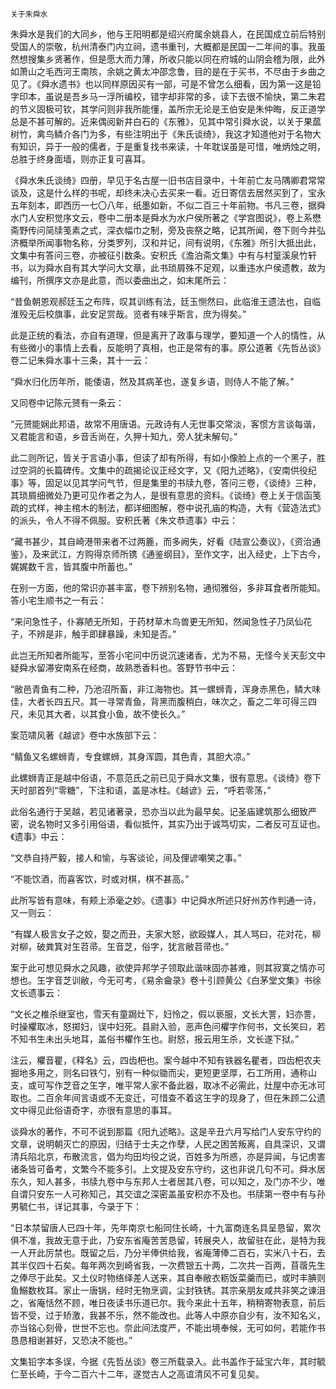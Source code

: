     关于朱舜水 

   朱舜水是我们的大同乡，他与王阳明都是绍兴府属余姚县人，在民国成立前后特别受国人的崇敬，杭州清泰门内立祠，遗书重刊，大概都是民国一二年间的事。我虽然想搜集乡贤著作，但是愿大而力薄，所收只能以同在府城的山阴会稽为限，此外如萧山之毛西河王南陔，余姚之黄太冲邵念鲁，目的是在于买书，不尽由于乡曲之见了。《舜水遗书》也以同样原因买有一部，可是不曾怎么细看，因为第一这是铅字印本，虽说是吾乡马一浮所编校，错字却非常的多，读下去很不愉快，第二朱君的节义固极可钦，其学问则非我所能懂，盖所宗无论是王伯安是朱仲晦，反正道学总是不甚可解的。近来偶阅新井白石的《东雅》，见其中常引舜水说，以关于果蓏树竹，禽鸟鳞介各门为多，有些注明出于《朱氏谈绮》，我这才知道他对于名物大有知识，异于一般的儒者，于是重复找书来读，十年耽误虽是可惜，唯炳烛之明，总胜于终身面墙，则亦正复可喜耳。

   《舜水朱氏谈绮》四册，早见于名古屋一旧书店目录中，十年前亡友马隅卿君常常谈及，这是什么样的书呢，却终未决心去买来一看。近日寄信去居然买到了，宝永五年刻本，即西历一七〇八年，纸墨如新，不似二百三十年前物。书凡三卷，据舜水门人安积觉序文云，卷中二册本是舜水为水户侯所著之《学宫图说》，卷上系懋斋野传问简牍笺素之式，深衣幅巾之制，旁及丧祭之略，记其所闻，卷下则今井弘济概举所闻事物名称，分类罗列，汉和并记，间有说明，《东雅》所引大抵出此，文集中有答问三卷，亦被征引数条。安积氏《澹泊斋文集》中有与村篁溪泉竹轩书，以为舜水自有其大学问大文章，此书琐屑殊不足观，以重违水户侯遗教，故为编刊，所撰序文亦是此意，而以委曲出之，如末尾所云：

   “昔鱼朝恩观郝廷玉之布阵，叹其训练有法，廷玉恻然曰，此临淮王遗法也，自临淮殁无后校旗事，此安足赏哉。览者有味乎斯言，庶为得矣。”

   此是正统的看法，亦自有道理，但是离开了政事与理学，要知道一个人的情性，从有些微小的事情上去看，反能明了真相，也正是常有的事。原公道著《先哲丛谈》卷二记朱舜水事十三条，其十一云：

   “舜水归化历年所，能倭语，然及其病革也，遂复乡语，则侍人不能了解。”

   又同卷中记陈元赟有一条云：

   “元赟能娴此邦语，故常不用唐语。元政诗有人无世事交常淡，客惯方言谈每谐，又君能言和语，乡音舌尚在，久狎十知九，旁人犹未解句。”

   此二则所记，皆关于言语小事，但读了却有所得，有如小像脸上点的一个黑子，胜过空洞的长篇碑传。文集中的疏揭论议正经文字，又《阳九述略》，《安南供役纪事》等，固足以见其学问气节，但是集里的书牍九卷，答问三卷，《谈绮》三种，其琐屑细微处乃更可见作者之为人，是很有意思的资料。《谈绮》卷上关于信函笺疏的式样，神主棺木的制法，都详细图解，卷中说孔庙的构造，大有《营造法式》的派头，令人不得不佩服。安积氏著《朱文恭遗事》中云：

   “藏书甚少，其自崎港带来者不过两簏，而多阙失，好看《陆宣公奏议》，《资治通鉴》，及来武江，方购得京师所镌《通鉴纲目》，至作文字，出入经史，上下古今，娓娓数千言，皆其腹中所蓄也。”

   在别一方面，他的常识亦甚丰富，卷下辨别名物，通彻雅俗，多非耳食者所能知。答小宅生顺书之一有云：

   “来问急性子，仆寡陋无所知，于药材草木鸟兽更无所知，然闻急性子乃凤仙花子，不辨是非，触手即肆暴躁，未知是否。”

   此岂无所知者所能写，至答小宅问中历说沉速诸香，尤为不易，无怪今关天彭文中疑舜水留滞安南系在经商，故熟悉香料也。答野节书中云：

   “敝邑青鱼有二种，乃池沼所畜，非江海物也。其一螺蛳青，浑身赤黑色，鳞大味佳，大者长四五尺。其一寻常青鱼，背黑而腹稍白，味次之，畜之二年可得三四尺，未见其大者，以其食小鱼，故不使长久。”

   案范啸风著《越谚》卷中水族部下云：

   “鲭鱼又名螺蛳青，专食螺蛳，其身浑圆，其色青，其胆大凉。”

   此螺蛳青正是越中俗语，不意范氏之前已见于舜水文集，很有意思。《谈绮》卷下天时部首列“零糖”，下注和语，盖是冰柱。《越谚》云，“呼若零荡，”

   此俗名通行于吴越，若见诸著录，恐亦当以此为最早矣。记圣庙建筑那么细致严密，说名物时又多引用俗语，看似抵忤，其实乃出于诚笃切实，二者反可互证也。《遗事》中云：

   “文恭自持严毅，接人和愉，与客谈论，间及俚谚嘲笑之事。”

   “不能饮酒，而喜客饮，时或对棋，棋不甚高。”

   此所写皆有意味，有颊上添毫之妙。《遗事》中记舜水所述只好州苏作判通一诗，又一则云：

   “有媒人极言女子之姣，娶之而丑，夫家大怒，欲殴媒人，其人骂曰，花对花，柳对柳，破粪箕对玍苕帚。玍音芝，俗字，犹言敝苕帚也。”

   案于此可想见舜水之风趣，欲使异邦学子领取此谐味固亦甚难，则其寂寞之情亦可想也。玍字音芝训敝，今无可考，《易余龠录》卷十引顾黄公《白茅堂文集》书徐文长遗事云：

   “文长之椎杀继室也，雪天有童跼灶下，妇怜之，假以亵服，文长大詈，妇亦詈，时操欋取冰，怒掷妇，误中妇死。县尉入验，恶声色问欋字作何书，文长笑曰，若不知书生未出头地耳，盖俗书欋作玍也。尉怒，报云用玍杀，文长遂下狱。”

   注云，欋音瞿，《释名》云，四齿杷也。案今越中不知有铁器名瞿者，四齿杷农夫掘地多用之，则名曰铁勺，别有一种似锄而尖，更短更坚厚，石工所用，通称山支，或可写作芝音之玍字，唯平常人家不备此器，取冰不必需此，灶屋中亦无冰可取也。二百余年间言语或不无变迁，可惜查不着这玍字的现身了，但在朱顾二公遗文中得见此俗语奇字，亦很有意思的事耳。

   谈舜水的著作，不可不说到那篇《阳九述略》。这是辛丑六月写给门人安东守约的文章，说明朝灭亡的原因，归结于士夫之作孽，人民之困苦叛离，自具深识，又谓清兵陷北京，布散流言，倡为均田均役之说，百姓多为所惑，亦是异闻，与记虏害诸条皆可备考，文繁今不能多引。上文提及安东守约，这也非说几句不可。舜水居东久，知人甚多，书牍九卷中与东邦人士者居其八卷，可以知之，及门亦不少，唯自谓只安东一人可称知己，其交谊之深密盖虽安积亦不及也。书牍第一卷中有与孙男毓仁书，详记其事，今录于下：

   “日本禁留唐人已四十年，先年南京七船同住长崎，十九富商连名具呈恳留，累次俱不准，我故无意于此，乃安东省庵苦苦恳留，转展央人，故留驻在此，是特为我一人开此厉禁也。既留之后，乃分半俸供给我，省庵薄俸二百石，实米八十石，去其半仅四十石矣。每年两次到崎省我，一次费银五十两，二次共一百两，苜蓿先生之俸尽于此矣。又土仪时物络绎差人送来，其自奉敝衣粝饭菜羹而已，或时丰腆则鱼鰯数枚耳。家止一唐锅，经时无物烹调，尘封铁锈。其宗亲朋友咸共非笑之谏沮之，省庵恬然不顾，唯日夜读书乐道已尔。我今来此十五年，稍稍寄物表意，前后皆不受，过于矫激，我甚不乐，然不能改也。此等人中原亦自少有，汝不知名义，亦当铭心刻骨，世世不忘也。奈此间法度严，不能出境奉候，无可如何，若能作书恳恳相谢甚好，又恐决不能也。”

   文集铅字本多误，今据《先哲丛谈》卷三所载录入。此书盖作于延宝六年，其时毓仁至长崎，于今二百六十二年，遂觉古人之高谊清风不可复见矣。


